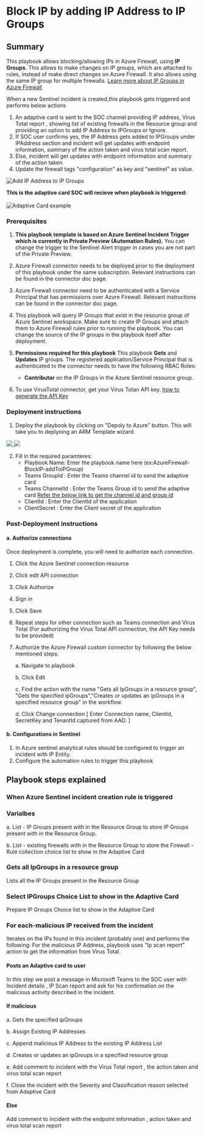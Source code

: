 # Block IP by adding IP Address to IP Groups

 ## Summary

This playbook allows blocking/allowing IPs in Azure Firewall, using **IP Groups**. This allows to make changes on IP groups, which are attached to rules, instead of make direct changes on Azure Firewall. It also allows using the same IP group for multiple firewalls.
[Learn more about IP Groups in Azure Firewall](https://docs.microsoft.com/azure/firewall/ip-groups)

When a new Sentinel incident is created,this playbook gets triggered and performs below actions
1.  An adaptive card is sent to the SOC channel providing IP address, Virus Total report , showing list of existing firewalls in the Resource group and providing an option to add IP Address to IPGroups or Ignore.
2. If SOC user confirms yes, the IP Address gets added to IPGroups under IPAddress section and incident will get updates with endpoint information, summary of the action taken and virus total scan report.
3. Else, incident will get updates with endpoint information and summary of the action taken. 
4. Update the firewall tags "configuration" as key and "sentinel" as value.

![Add IP Address to IP Groups](./designerScreenshot.PNG)<br>

**This is the adaptive card SOC will recieve when playbook is triggered:**<br><br>
![Adaptive Card example](./IPGroupsAdaptiveCard.png)

### Prerequisites 

1. **This playbook template is based on Azure Sentinel Incident Trigger which is currently in Private Preview (Automation Rules).** You can change the trigger to the Sentinel Alert trigger in cases you are not part of the Private Preview.
1. Azure Firewall connector needs to be deployed prior to the deployment of this playbook under the same subscription. Relevant instructions can be found in the connector doc page.
1. Azure Firewall connector need to be authenticated with a Service Principal that has permissions over Azure Firewall. Relevant instructions can be found in the connector doc page.
1. This playbook will query IP Groups that exist in the resource group of Azure Sentinel workspace. Make sure to create IP Groups and attach them to Azure Firewall rules prior to running the playbook. You can change the source of the IP groups in the playbook itself after deployment.
1. **Permissions required for this playbook** 
This playbook **Gets** and **Updates** IP groups. The registered application/Service Principal that is authenticated to the connector needs to have the following RBAC Roles:

	* **Contributor** on the IP Groups in the Azure Sentinel resource group.

1. To use VirusTotal connector, get your Virus Totan API key. [ how to generate the API Key](https://developers.virustotal.com/v3.0/reference#getting-started)


### Deployment instructions 
1. Deploy the playbook by clicking on "Depoly to Azure" button. This will take you to deplyoing an ARM Template wizard.

<a href="https://portal.azure.com/#create/Microsoft.Template/uri/https%3A%2F%2Fraw.githubusercontent.com%2FAzure%2FAzure-Sentinel%2FSOAR-connectors-Private-Preview%2FPlaybooks%2FAzureFirewall%2FAzureFirewall-BlockIP-addToIPGroup%2Fazuredeploy.json" target="_blank">
    <img src="https://aka.ms/deploytoazurebutton"/>
</a>

<a href="https://portal.azure.us/#create/Microsoft.Template/uri/https%3A%2F%2Fraw.githubusercontent.com%2FAzure%2FAzure-Sentinel%2FSOAR-connectors-Private-Preview%2FPlaybooks%2FAzureFirewall%2FAzureFirewall-BlockIP-addToIPGroup%2Fazuredeploy.json" target="_blank">
   <img src="https://raw.githubusercontent.com/Azure/azure-quickstart-templates/master/1-CONTRIBUTION-GUIDE/images/deploytoazuregov.png"/>    
</a>


2. Fill in the required paramteres:
    * Playbook Name: Enter the playbook name here (ex:AzureFirewall-BlockIP-addToIPGroup)
    * Teams GroupId : Enter the Teams channel id to send the adaptive card
    * Teams ChannelId : Enter the Teams Group id to send the adaptive card
    [Refer the below link to get the channel id and group id](https://docs.microsoft.com/en-us/powershell/module/teams/get-teamchannel?view=teams-ps)
    * ClientId : Enter the ClientId of the application
    * ClientSecret : Enter the Client secret of the application

### Post-Deployment instructions 
#### a. Authorize connections
Once deployment is complete, you will need to authorize each connection.
1.	Click the Azure Sentinel connection resource
2.	Click edit API connection
3.	Click Authorize
4.	Sign in
5.	Click Save
6.	Repeat steps for other connection such as Teams connection and Virus Total (For authorizing the Virus Total API connection, the API Key needs to be provided)
7.  Authorize the Azure Firewall custom connector by following the below mentioned steps.

	 a. Navigate to playbook

     b. Click Edit

     c. Find the action with the name "Gets all IpGroups in a resource group", "Gets the specified ipGroups","Creates or updates an ipGroups in a specified resource group" in the workflow.
        
     d. Click Change connection [ Enter Connection name, ClientId, SecretKey and TenantId captured from AAD. ]

#### b. Configurations in Sentinel
1. In Azure sentinel analytical rules should be configured to trigger an incident with IP Entity.
2. Configure the automation rules to trigger this playbook


## Playbook steps explained
### When Azure Sentinel incident creation rule is triggered

### Varialbes 

   a. List - IP Groups present with in the Resource Group to store IP Groups present with in the Resource Group.

   b. List - existing firewalls with in the Resource Group to store the Firewall - Rule collection choice list to show in the Adaptive Card

### Gets all IpGroups in a resource group
Lists all the IP Groups present in the Resource Group

### Select IPGroups Choice List to show in the Adaptive Card
Prepare IP Groups Choice list to show in the Adaptive Card

### For each-malicious IP received from the incident
Iterates on the IPs found in this incident (probably one) and performs the following:
For the malicious IP Address, playbook uses "Ip scan report" action to get the information from Virus Total.
#### Posts an Adaptive card to  user 
In this step we post a message in Microsoft Teams to the SOC user with Incident details , IP Scan report and ask for his confirmation on the malicious activity described in the incident.

#### If malicious

 a. Gets the specified ipGroups

 b. Assign Existing IP Addresses

 c. Append malicious IP Address to the existing IP Address List

 d. Creates or updates an ipGroups in a specified resource group

 e. Add comment to incident with the Virus Total report , the action taken and virus total scan report

 f. Close the incident with the Severity and Classification reason selected from Adaptive Card

#### Else
 Add comment to incident with the endpoint information , action taken and virus total scan report

